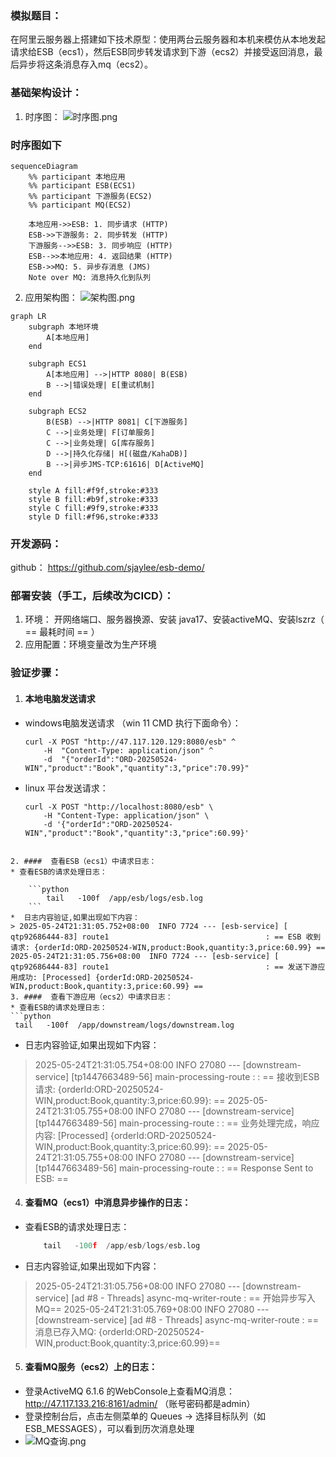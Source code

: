 ### 模拟题目：
在阿里云服务器上搭建如下技术原型：使用两台云服务器和本机来模仿从本地发起请求给ESB（ecs1），然后ESB同步转发请求到下游（ecs2）并接受返回消息，最后异步将这条消息存入mq（ecs2）。

### 基础架构设计：
1. 时序图：
   ![时序图.png](/v2/file/notepad/downloadfile?file_id=6&location=2#size=400x243)

### 时序图如下

```mermaid
sequenceDiagram
    %% participant 本地应用
    %% participant ESB(ECS1)
    %% participant 下游服务(ECS2)
    %% participant MQ(ECS2)

    本地应用->>ESB: 1. 同步请求 (HTTP)
    ESB->>下游服务: 2. 同步转发 (HTTP)
    下游服务-->>ESB: 3. 同步响应 (HTTP)
    ESB-->>本地应用: 4. 返回结果 (HTTP)
    ESB->>MQ: 5. 异步存消息 (JMS)
    Note over MQ: 消息持久化到队列
```


2. 应用架构图：
   ![架构图.png](/v2/file/notepad/downloadfile?file_id=7&location=2#size=400x231)

```mermaid
graph LR
    subgraph 本地环境
        A[本地应用]
    end

    subgraph ECS1    
        A[本地应用] -->|HTTP 8080| B(ESB)
        B -->|错误处理| E[重试机制]      
    end

    subgraph ECS2
        B(ESB) -->|HTTP 8081| C[下游服务]
        C -->|业务处理| F[订单服务]
        C -->|业务处理| G[库存服务]
        D -->|持久化存储| H[(磁盘/KahaDB)]
        B -->|异步JMS-TCP:61616| D[ActiveMQ]
    end

    style A fill:#f9f,stroke:#333
    style B fill:#b9f,stroke:#333
    style C fill:#9f9,stroke:#333
    style D fill:#f96,stroke:#333
```

### 开发源码：
github：
https://github.com/sjaylee/esb-demo/

### 部署安装（手工，后续改为CICD）：
1. 环境：	开网络端口、服务器换源、安装 java17、安装activeMQ、安装lszrz（ == 最耗时间 == ）
2. 应用配置：环境变量改为生产环境

### 验证步骤：

1. ####  本地电脑发送请求
* windows电脑发送请求 （win 11 CMD 执行下面命令）：
  ```bath
  curl -X POST "http://47.117.120.129:8080/esb" ^
      -H  "Content-Type: application/json" ^
      -d  "{"orderId":"ORD-20250524-WIN","product":"Book","quantity":3,"price":70.99}"
  ```
* linux 平台发送请求：
  ```bath
  curl -X POST "http://localhost:8080/esb" \
      -H "Content-Type: application/json" \
      -d '{"orderId":"ORD-20250524-WIN","product":"Book","quantity":3,"price":60.99}'
```

2. ####  查看ESB（ecs1）中请求日志：
* 查看ESB的请求处理日志：

	```python
		tail   -100f  /app/esb/logs/esb.log
	```	
*  日志内容验证,如果出现如下内容：
> 2025-05-24T21:31:05.752+08:00  INFO 7724 --- [esb-service] [ qtp92686444-83] route1                                   : == ESB 收到请求: {orderId:ORD-20250524-WIN,product:Book,quantity:3,price:60.99} ==
2025-05-24T21:31:05.756+08:00  INFO 7724 --- [esb-service] [ qtp92686444-83] route1                                   : == 发送下游应用成功: [Processed] {orderId:ORD-20250524-WIN,product:Book,quantity:3,price:60.99} ==
3. ####  查看下游应用（ecs2）中请求日志：
* 查看ESB的请求处理日志：
```python
 tail   -100f  /app/downstream/logs/downstream.log
```
* 日志内容验证,如果出现如下内容：
> 2025-05-24T21:31:05.754+08:00  INFO 27080 --- [downstream-service] [tp1447663489-56] main-processing-route                    : : == 接收到ESB请求: {orderId:ORD-20250524-WIN,product:Book,quantity:3,price:60.99}: ==
2025-05-24T21:31:05.755+08:00  INFO 27080 --- [downstream-service] [tp1447663489-56] main-processing-route                    : : == 业务处理完成，响应内容: [Processed] {orderId:ORD-20250524-WIN,product:Book,quantity:3,price:60.99}: ==
2025-05-24T21:31:05.755+08:00  INFO 27080 --- [downstream-service] [tp1447663489-56] main-processing-route                    : : == Response Sent to ESB: ==

4. ####  查看MQ（ecs1）中消息异步操作的日志：
* 查看ESB的请求处理日志：

  ```python
      tail   -100f  /app/esb/logs/esb.log
  ```	
*  日志内容验证,如果出现如下内容：
> 2025-05-24T21:31:05.756+08:00  INFO 27080 --- [downstream-service] [ad #8 - Threads] async-mq-writer-route                    : == 开始异步写入MQ==
2025-05-24T21:31:05.769+08:00  INFO 27080 --- [downstream-service] [ad #8 - Threads] async-mq-writer-route                    : == 消息已存入MQ: {orderId:ORD-20250524-WIN,product:Book,quantity:3,price:60.99}==
5. ####  查看MQ服务（ecs2）上的日志：
* 登录ActiveMQ 6.1.6 的WebConsole上查看MQ消息：  http://47.117.133.216:8161/admin/  （账号密码都是admin）
*  登录控制台后，点击左侧菜单的 Queues → 选择目标队列（如 ESB_MESSAGES），可以看到历次消息处理
*  ![MQ查询.png](/v2/file/notepad/downloadfile?file_id=2&location=2#size=400x275)


